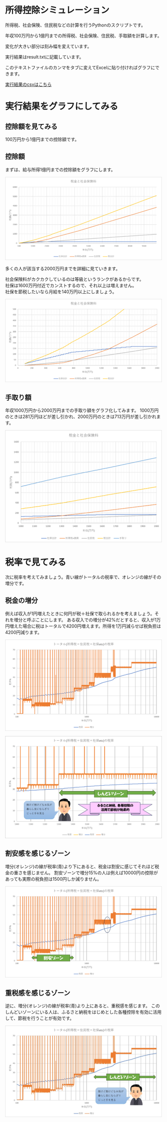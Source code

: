# 所得控除シミュレーション
所得税、社会保険、住民税などの計算を行うPythonのスクリプトです。

年収100万円から1億円までの所得税、社会保険、住民税、手取額を計算します。

変化が大きい部分は刻み幅を変えています。

実行結果はresult.txtに記載しています。

このテキストファイルのカンマをタブに変えてExcelに貼り付ければグラフにできます。

[実行結果のcsvはこちら](./result.csv "実行結果")

<H1>実行結果をグラフにしてみる</H1>
<h2>控除額を見てみる</h2>
100万円から1億円までの控除額です。

<H2>控除額</H2>
まずは、給与所得1億円までの控除額をグラフにします。

![控除額](./koujo-linear.png)

多くの人が該当する2000万円までを詳細に見ていきます。

社会保険料がカクカクしているのは等級というランクがあるからです。<br>
社保は1600万円付近でカンストするので、それ以上は増えません。<br>
社保を節税したいなら月給を140万円以上にしましょう。

![2000万円までの詳細](./koujo2000-linear.png)

<h2>手取り額</h2>
年収1000万円から2000万円までの手取り額をグラフ化してみます。
1000万円のときは281万円ほどが差し引かれ、2000万円のときは713万円が差し引かれます。

![1000-2000万円の詳細](./koujo1000-2000.png)

<H1>税率で見てみる</H1>
次に税率を考えてみましょう。青い線がトータルの税率で、オレンジの線がその増分です。

<H2>税金の増分</H2>
例えば収入が1円増えたときに何円が税＋社保で取られるかを考えましょう。それを増分と呼ぶことにします。
ある収入での増分が42%だとすると、収入が1万円増えた場合に税はトータルで4200円増えます。所得を1万円減らせば税負担は4200円減ります。

![税率](./zeiritu.png)

![1000-2000万円の税率](./zei1000-2000.png)

<H2>割安感を感じるゾーン</H2>
増分(オレンジ)の線が税率(青)より下にあると、税金は割安に感じてそれほど税金の重さを感じません。
割安ゾーンで増分15%の人は例えば10000円の控除があっても実際の税負担は1500円しか減りません。

![割安感](./wariyasu.png)

<H2>重税感を感じるゾーン</H2>
逆に、増分(オレンジ)の線が税率(青)より上にあると、重税感を感じます。
このしんどいゾーンにいる人は、ふるさと納税をはじめとした各種控除を有効に活用して、節税を行うことが有効です。

![しんどい](./shindoi.png)
